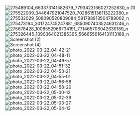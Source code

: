 ![275489104_663373141582679_7793423166027252630_n (1)](https://user-images.githubusercontent.com/100171477/159377307-d81f7d31-abff-4989-a74a-3a275f369315.png)
</br>
![275522009_344647921047520_7028615136113222380_n](https://user-images.githubusercontent.com/100171477/159379952-6181ab3d-abac-420e-8b28-64feecf8cc0c.png)
</br>
![275532029_508090520809084_591788913504789002_n](https://user-images.githubusercontent.com/100171477/159382608-e9039c3c-029c-4891-9d2c-9c5ddbb227bd.png)
</br>
![275473194_301724745247881_6850907403524631246_n](https://user-images.githubusercontent.com/100171477/159384107-062ab3cc-cf03-49be-bcbb-b366b56aa60a.png)
</br>
![275678428_1008552966734191_771465706042639189_n](https://user-images.githubusercontent.com/100171477/159385700-35d74e16-90e7-43d6-bb77-6e26d7e7ccfc.png)
</br>
![275326445_1390364021385365_5666556164131113168_n](https://user-images.githubusercontent.com/100171477/159394892-77012ed5-c294-44d3-b379-5f22881405a6.png)
</br>
![Screenshot (2)](https://user-images.githubusercontent.com/100171477/159396632-6f1d32d1-d97b-4280-9a42-ca6f2e6a2aad.png)
</br>
![Screenshot (4)](https://user-images.githubusercontent.com/100171477/159396848-2b36c462-3286-446c-ac41-d3b70ac67fdb.png)
</br>
![photo_2022-03-22_04-42-21](https://user-images.githubusercontent.com/100171477/159397482-a1ff93df-8fea-4182-bbd3-a43ee920e900.jpg)
</br>
![photo_2022-03-22_04-48-11](https://user-images.githubusercontent.com/100171477/159397954-16a1328d-3536-4c1e-8381-cd747cd831ab.jpg)
</br>
![photo_2022-03-22_04-49-57](https://user-images.githubusercontent.com/100171477/159398116-d2bca848-46ec-47c6-b258-3d4a2ee5af1f.jpg)
</br>
![photo_2022-03-22_04-51-32](https://user-images.githubusercontent.com/100171477/159398318-e58227fd-eee8-4a2d-8a33-6123b2ce8eb8.jpg)
</br>
![photo_2022-03-22_04-53-21](https://user-images.githubusercontent.com/100171477/159398483-420133e9-4fc8-49b4-92f5-8e9cd243385a.jpg)
</br>
![photo_2022-03-22_04-55-01](https://user-images.githubusercontent.com/100171477/159398669-1780eefc-c284-4bb0-a74a-5d008e003adc.jpg)
</br>
![photo_2022-03-22_04-56-58](https://user-images.githubusercontent.com/100171477/159398888-08d24b90-7e3b-43fb-af15-907cdff86609.jpg)
</br>
![photo_2022-03-22_04-58-20](https://user-images.githubusercontent.com/100171477/159399069-bbfcce1e-66ae-45c4-b675-c9d9e406e6a5.jpg)
</br>
![photo_2022-03-22_05-00-12](https://user-images.githubusercontent.com/100171477/159399253-e3d8d64d-af4c-4691-9cad-a447bfc4dc6d.jpg)
</br>
![photo_2022-03-22_05-02-39](https://user-images.githubusercontent.com/100171477/159399495-132c1406-ffb0-425a-a6cd-cd9e08fc5cf7.jpg)
</br>
![photo_2022-03-22_05-03-27](https://user-images.githubusercontent.com/100171477/159399584-71d78816-7089-4b6a-8442-814281a2d34c.jpg)
</br>
![photo_2022-03-22_05-04-13](https://user-images.githubusercontent.com/100171477/159399641-bdcc748a-8ec5-4d3c-a107-57630cb274b1.jpg)

